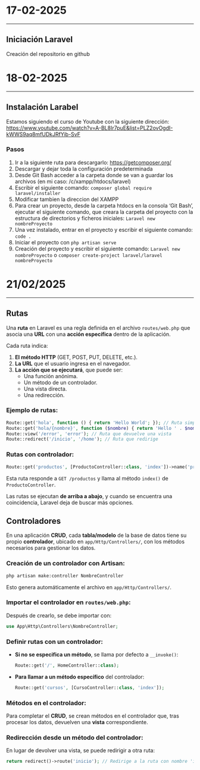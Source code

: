 # 17-02-2025

---

## Iniciación Laravel

Creación del repositorio en github

# 18-02-2025

---

## Instalación Larabel

Estamos siguiendo el curso de Youtube con la siguiente dirección: https://www.youtube.com/watch?v=A-BL8Ir7puE&list=PLZ2ovOgdI-kWWS9aq8mfUDkJRfYib-SvF

### Pasos

1. Ir a la siguiente ruta para descargarlo: https://getcomposer.org/
2. Descargar y dejar toda la configuración predeterminada
3. Desde Git Bash acceder a la carpeta donde se van a guardar los archivos (en mi caso: /c/xampp/htdocs/laravel)
4. Escribir el siguiente comando: `composer global require laravel/installer`
5. Modificar tambien la direccion del XAMPP
6. Para crear un proyecto, desde la carpeta htdocs en la consola ‘Git Bash’, ejecutar el siguiente comando, que creara la carpeta del proyecto con la estructura de directorios y ficheros iniciales: `Laravel new nombreProyecto`
7. Una vez instalado, entrar en el proyecto y escribir el siguiente comando: `code .`
8. Iniciar el proyecto con `php artisan serve`
9. Creación del proyecto y escribir el siguiente comando: `Laravel new nombreProyecto` o `composer create-project laravel/laravel nombreProyecto`

# 21/02/2025

---

## Rutas

Una **ruta** en Laravel es una regla definida en el archivo `routes/web.php` que asocia una **URL** con una **acción específica** dentro de la aplicación.

Cada ruta indica:

1. **El método HTTP** (GET, POST, PUT, DELETE, etc.).
2. **La URL** que el usuario ingresa en el navegador.
3. **La acción que se ejecutará**, que puede ser:
   - Una función anónima.
   - Un método de un controlador.
   - Una vista directa.
   - Una redirección.

### Ejemplo de rutas:

```php
Route::get('hola', function () { return 'Hello World'; }); // Ruta simple
Route::get('hola/{nombre}', function ($nombre) { return 'Hello ' . $nombre; }); // Ruta con parámetro
Route::view('/error', 'error'); // Ruta que devuelve una vista
Route::redirect('/inicio', '/home'); // Ruta que redirige
```

### Rutas con controlador:

```php
Route::get('productos', [ProductoController::class, 'index'])->name('productos.index');
```

Esta ruta responde a `GET /productos` y llama al método `index()` de `ProductoController`.

Las rutas se ejecutan **de arriba a abajo**, y cuando se encuentra una coincidencia, Laravel deja de buscar más opciones.

## Controladores

En una aplicación **CRUD**, cada **tabla/modelo** de la base de datos tiene su propio **controlador**, ubicado en `app/Http/Controllers/`, con los métodos necesarios para gestionar los datos.

### Creación de un controlador con Artisan:

```bash
php artisan make:controller NombreController
```

Esto genera automáticamente el archivo en `app/Http/Controllers/`.

### Importar el controlador en `routes/web.php`:

Después de crearlo, se debe importar con:

```php
use App\Http\Controllers\NombreController;
```

### Definir rutas con un controlador:

- **Si no se especifica un método**, se llama por defecto a `__invoke()`:
  ```php
  Route::get('/', HomeController::class);
  ```
- **Para llamar a un método específico** del controlador:
  ```php
  Route::get('cursos', [CursoController::class, 'index']);
  ```

### Métodos en el controlador:

Para completar el **CRUD**, se crean métodos en el controlador que, tras procesar los datos, devuelven una **vista** correspondiente.

### Redirección desde un método del controlador:

En lugar de devolver una vista, se puede redirigir a otra ruta:

```php
return redirect()->route('inicio'); // Redirige a la ruta con nombre 'inicio'
```
